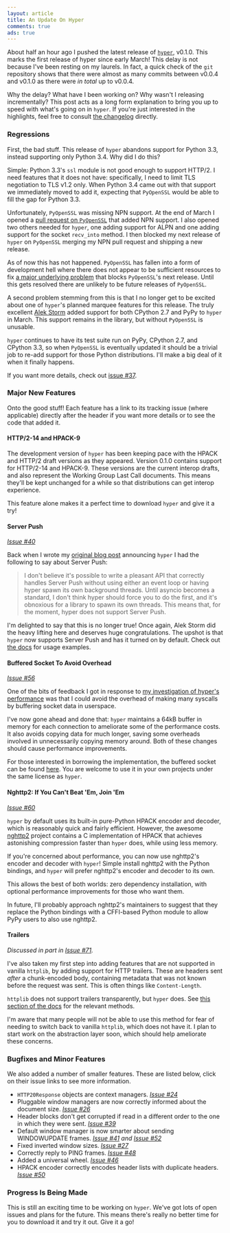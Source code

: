 ```yaml
---
layout: article
title: An Update On Hyper
comments: true
ads: true
---
```


About half an hour ago I pushed the latest release of
[`hyper`](http://hyper.readthedocs.org/en/latest/), v0.1.0. This marks the
first release of hyper since early March! This delay is not because I've been
resting on my laurels. In fact, a quick check of the `git` repository shows
that there were almost as many commits between v0.0.4 and v0.1.0 as there were
_in total_ up to v0.0.4.

Why the delay? What have I been working on? Why wasn't I releasing
incrementally? This post acts as a long form explanation to bring you up to
speed with what's going on in `hyper`. If you're just interested in the
highlights, feel free to consult
[the changelog](https://github.com/Lukasa/hyper/releases/tag/v0.1.0) directly.

### Regressions

First, the bad stuff. This release of `hyper` abandons support for Python 3.3,
instead supporting only Python 3.4. Why did I do this?

Simple: Python 3.3's `ssl` module is not good enough to support HTTP/2. I need
features that it does not have: specifically, I need to limit TLS negotiation
to TLS v1.2 only. When Python 3.4 came out with that support we immediately
moved to add it, expecting that `PyOpenSSL` would be able to fill the gap for
Python 3.3.

Unfortunately, `PyOpenSSL` was missing NPN support. At the end of March I
opened a
[pull request on `PyOpenSSL`](https://github.com/pyca/pyopenssl/pull/86) that
added NPN support. I also opened two others needed for `hyper`, one adding
support for ALPN and one adding support for the socket `recv_into` method. I
then blocked my next release of `hyper` on `PyOpenSSL` merging my NPN pull
request and shipping a new release.

As of now this has not happened. `PyOpenSSL` has fallen into a form of
development hell where there does not appear to be sufficient resources to fix
[a major underlying problem](https://github.com/pyca/pyopenssl/issues/15) that
blocks `PyOpenSSL`'s next release. Until this gets resolved there are unlikely
to be future releases of `PyOpenSSL`.

A second problem stemming from this is that I no longer get to be excited about
one of `hyper`'s planned marquee features for this release. The truly excellent
[Alek Storm](https://github.com/alekstorm) added support for both CPython 2.7
and PyPy to `hyper` in March. This support remains in the library, but without
`PyOpenSSL` is unusable.

`hyper` continues to have its test suite run on PyPy, CPython 2.7, and CPython
3.3, so when `PyOpenSSL` is eventually updated it should be a trivial job to
re-add support for those Python distributions. I'll make a big deal of it when
it finally happens.

If you want more details, check out
[issue #37](https://github.com/Lukasa/hyper/issues/37).

### Major New Features

Onto the good stuff! Each feature has a link to its tracking issue (where
applicable) directly after the header if you want more details or to see
the code that added it.

#### HTTP/2-14 and HPACK-9

The development version of `hyper` has been keeping pace with the HPACK and
HTTP/2 draft versions as they appeared. Version 0.1.0 contains support for
HTTP/2-14 and HPACK-9. These versions are the current interop drafts, and also
represent the Working Group Last Call documents. This means they'll be kept
unchanged for a while so that distributions can get interop experience.

This feature alone makes it a perfect time to download `hyper` and give it a
try!

#### Server Push

[*Issue #40*](https://github.com/Lukasa/hyper/pull/40)

Back when I wrote my
[original blog post](//lukasa.co.uk/2014/02/HTTP20_For_Python/) announcing
`hyper` I had the following to say about Server Push:

> I don't believe it's possible to write a pleasant API that correctly handles
> Server Push without using either an event loop or having hyper spawn its own
> background threads. Until asyncio becomes a standard, I don't think hyper
> should force you to do the first, and it's obnoxious for a library to spawn
> its own threads. This means that, for the moment, hyper does not support
> Server Push.

I'm delighted to say that this is no longer true! Once again, Alek Storm did
the heavy lifting here and deserves huge congratulations. The upshot is that
`hyper` now supports Server Push and has it turned on by default. Check out
[the docs](http://hyper.readthedocs.org/en/latest/advanced.html#server-push)
for usage examples.

#### Buffered Socket To Avoid Overhead

[*Issue #56*](https://github.com/Lukasa/hyper/issues/56)

One of the bits of feedback I got in response to
[my investigation of hyper's performance](//lukasa.co.uk/2014/05/An_Investigation_Into_Hyper/)
was that I could avoid the overhead of making many syscalls by buffering socket
data in userspace.

I've now gone ahead and done that: `hyper` maintains a 64kB buffer in memory
for each connection to ameliorate some of the performance costs. It also avoids
copying data for much longer, saving some overheads involved in unnecessarily
copying memory around. Both of these changes should cause performance
improvements.

For those interested in borrowing the implementation, the buffered socket can
be found
[here](https://github.com/Lukasa/hyper/blob/development/hyper/http20/bufsocket.py).
You are welcome to use it in your own projects under the same license as
`hyper`.

#### Nghttp2: If You Can't Beat 'Em, Join 'Em

[*Issue #60*](https://github.com/Lukasa/hyper/issues/60)

`hyper` by default uses its built-in pure-Python HPACK encoder and decoder,
which is reasonably quick and fairly efficient. However, the awesome
[nghttp2](https://nghttp2.org/) project contains a C implementation of HPACK
that achieves astonishing compression faster than `hyper` does, while using
less memory.

If you're concerned about performance, you can now use nghttp2's encoder and
decoder with `hyper`! Simple install nghttp2 with the Python bindings, and
`hyper` will prefer nghttp2's encoder and decoder to its own.

This allows the best of both worlds: zero dependency installation, with
optional performance improvements for those who want them.

In future, I'll probably approach nghttp2's maintainers to suggest that they
replace the Python bindings with a CFFI-based Python module to allow PyPy users
to also use nghttp2.

#### Trailers

*Discussed in part in [Issue #71](https://github.com/Lukasa/hyper/issues/71).*

I've also taken my first step into adding features that are not supported in
vanilla `httplib`, by adding support for HTTP trailers. These are headers sent
_after_ a chunk-encoded body, containing metadata that was not known before the
request was sent. This is often things like `Content-Length`.

`httplib` does not support trailers transparently, but `hyper` does. See
[this section of the docs](http://hyper.readthedocs.org/en/latest/api.html#hyper.HTTP20Response.gettrailer)
for the relevant methods.

I'm aware that many people will not be able to use this method for fear of
needing to switch back to vanilla `httplib`, which does not have it. I plan
to start work on the abstraction layer soon, which should help ameliorate these
concerns.

### Bugfixes and Minor Features

We also added a number of smaller features. These are listed below, click on
their issue links to see more information.

- `HTTP20Response` objects are context managers.
  [*Issue #24*](https://github.com/Lukasa/hyper/issues/24)
- Pluggable window managers are now correctly informed about the document size.
  [*Issue #26*](https://github.com/Lukasa/hyper/issues/26)
- Header blocks don't get corrupted if read in a different order to the one in
  which they were sent.
  [*Issue #39*](https://github.com/Lukasa/hyper/issues/39)
- Default window manager is now smarter about sending WINDOWUPDATE frames.
  *[Issue #41](https://github.com/Lukasa/hyper/issues/41) and
  [Issue #52](https://github.com/Lukasa/hyper/issues/24)*
- Fixed inverted window sizes.
  [*Issue #27*](https://github.com/Lukasa/hyper/issues/27)
- Correctly reply to PING frames.
  [*Issue #48*](https://github.com/Lukasa/hyper/issues/48)
- Added a universal wheel.
  [*Issue #46*](https://github.com/Lukasa/hyper/issues/46)
- HPACK encoder correctly encodes header lists with duplicate headers.
  [*Issue #50*](https://github.com/Lukasa/hyper/issues/50)

### Progress Is Being Made

This is still an exciting time to be working on `hyper`. We've got lots of open
issues and plans for the future. This means there's really no better time for
you to download it and try it out. Give it a go!
